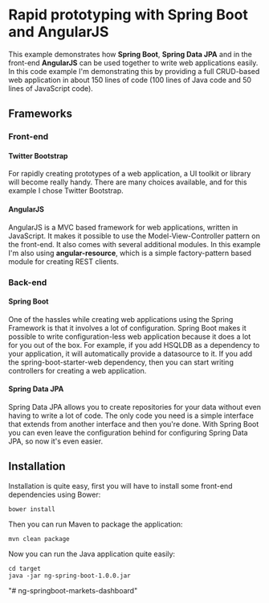 # Rapid prototyping with Spring Boot and AngularJS
This example demonstrates how **Spring Boot**, **Spring Data JPA** and in the front-end **AngularJS** can be used together to write web applications easily.
In this code example I'm demonstrating this by providing a full CRUD-based web application in about 150 lines of code (100 lines of Java code and 50 lines of JavaScript code).

## Frameworks

### Front-end

#### Twitter Bootstrap
For rapidly creating prototypes of a web application, a UI toolkit or library will become really handy. There are many choices available, and for this example I chose Twitter Bootstrap.

#### AngularJS
AngularJS is a MVC based framework for web applications, written in JavaScript. It makes it possible to use the Model-View-Controller pattern on the front-end. It also comes with several additional modules. In this example I'm also using **angular-resource**, which is a simple factory-pattern based module for creating REST clients.

### Back-end

#### Spring Boot
One of the hassles while creating web applications using the Spring Framework is that it involves a lot of configuration. Spring Boot makes it possible to write configuration-less web application because it does a lot for you out of the box.
For example, if you add HSQLDB as a dependency to your application, it will automatically provide a datasource to it.
If you add the spring-boot-starter-web dependency, then you can start writing controllers for creating a web application.

#### Spring Data JPA
Spring Data JPA allows you to create repositories for your data without even having to write a lot of code. The only code you need is a simple interface that extends from another interface and then you're done.
With Spring Boot you can even leave the configuration behind for configuring Spring Data JPA, so now it's even easier.

## Installation
Installation is quite easy, first you will have to install some front-end dependencies using Bower:
```
bower install
```

Then you can run Maven to package the application:
```
mvn clean package
```

Now you can run the Java application quite easily:
```
cd target
java -jar ng-spring-boot-1.0.0.jar
```

"# ng-springboot-markets-dashboard" 
